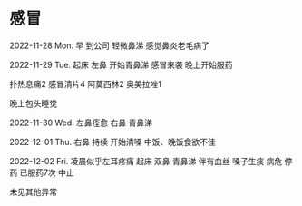 # 感冒

2022-11-28 Mon. 早 到公司 轻微鼻涕 感觉鼻炎老毛病了

2022-11-29 Tue. 起床 左鼻 开始青鼻涕 感冒来袭 晚上开始服药

扑热息痛2 感冒清片4 阿莫西林2 奥美拉唑1

晚上包头睡觉

2022-11-30 Wed. 左鼻痊愈 右鼻 青鼻涕

2022-12-01 Thu. 右鼻 持续 开始清嗓 中饭、晚饭食欲不佳

2022-12-02 Fri. 凌晨似乎左耳疼痛 起床 双鼻 青鼻涕 伴有血丝 嗓子生痰 病危 停药 已服药7次 中止

未见其他异常
